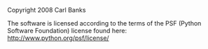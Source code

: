 Copyright 2008 Carl Banks

The software is licensed according to the terms of the PSF (Python Software Foundation) license found here: http://www.python.org/psf/license/